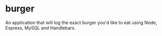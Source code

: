 # burger
An application that will log the exact burger you'd like to eat using Node, Express, MySQL and Handlebars.
